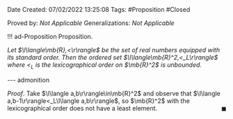 <br />
<br />

Date Created: 07/02/2022 13:25:08
Tags: #Proposition #Closed 

Proved by: _Not Applicable_
Generalizations: _Not Applicable_

!!! ad-Proposition Proposition.

_Let $\l\langle\mb{R},<\r\rangle$ be the set of real numbers equipped with its standard order. Then the ordered set $\l\langle\mb{R}^2,<_L\r\rangle$ where $<_L$ is the lexicographical order on $\mb{R}^2$ is unbounded._

--- admonition

_Proof_. Take $\l\langle a,b\r\rangle\in\mb{R}^2$ and observe that $\l\langle a,b-1\r\rangle<_L\l\langle a,b\r\rangle$, so $\mb{R}^2$ with the lexicographical order does not have a least element.<span style="float:right;">$\blacksquare$</span>
